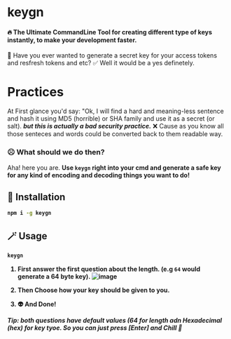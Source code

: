 # keygn

#### :fire: The Ultimate CommandLine Tool for creating different type of keys instantly, to make your development faster.

🧐 Have you ever wanted to generate a secret key for your access tokens and resfresh tokens and etc?
✅ Well it would be a yes definetely.

# Practices
At First glance you'd say: "Ok, I will find a hard and meaning-less sentence and hash it using MD5 (horrible) or SHA family and use it as a secret (or salt). <b>*but this is actually a bad security practice.*</b> ❌
Cause as you know all those senteces and words could be converted back to them readable way.

### ☹️ What should we do then?
Aha! here you are.
<b> Use `keygn` right into your cmd and generate a safe key for any kind of encoding and decoding things you want to do!

## 🚀 Installation
```sh
npm i -g keygn
```

## 🪄 Usage
```sh
keygn
```

1. First answer the first question about the length. (e.g `64` would generate a 64 byte key).
![image](https://github.com/NimaCodez/keygn/assets/85389307/c46dacdf-c331-447d-ad0f-01a60a26f350)

2. Then Choose how your key should be given to you.

3. 👽 And Done!


<b><em>Tip: both questions have default values (64 for length adn Hexadecimal (hex) for key tyoe. So you can just press [Enter] and Chill 🦭
